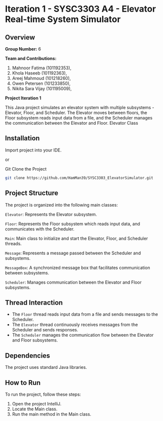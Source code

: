 # Iteration 1 - SYSC3303 A4 - Elevator Real-time System Simulator
## Overview

**Group Number:** 6 

**Team and Contributions:** 
1. Mahnoor Fatima (101192353),
2. Khola Haseeb (101192363),
3. Areej Mahmoud (101218260),
4. Owen Petersen (101233850),
5. Nikita Sara Vijay (101195009),

**Project Iteration 1** 

This Java project simulates an elevator system with multiple subsystems - Elevator, Floor, and Scheduler. The Elevator moves between floors, the Floor subsystem reads input data from a file, and the Scheduler manages the communication between the Elevator and Floor.
Elevator Class

## Installation

Import project into your IDE.

or

Git Clone the Project

```bash
git clone https://github.com/HamMan39/SYSC3303_ElevatorSimulator.git
```
## Project Structure 

The project is organized into the following main classes:

`Elevator`: Represents the Elevator subsystem.

`Floor`: Represents the Floor subsystem which reads input data, and communicates with the Scheduler.

`Main`: Main class to initialize and start the Elevator, Floor, and Scheduler threads.

`Message`: Represents a message passed between the Scheduler and subsystems.

`MessageBox`: A synchronized message box that facilitates communication between subsystems.

`Scheduler`: Manages communication between the Elevator and Floor subsystems.

## Thread Interaction
- The `Floor` thread reads input data from a file and sends messages to the Scheduler.
- The `Elevator` thread continuously receives messages from the Scheduler and sends responses.
- The `Scheduler` manages the communication flow between the Elevator and Floor subsystems.

## Dependencies

The project uses standard Java libraries.

## How to Run
To run the project, follow these steps:

1. Open the project IntelliJ.
2. Locate the Main class.
3. Run the main method in the Main class.
